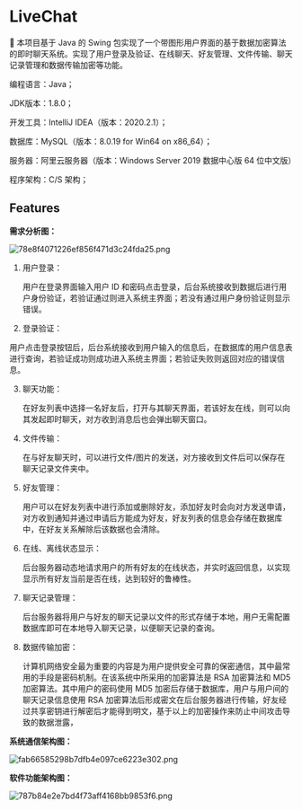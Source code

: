 # LiveChat
:two_men_holding_hands: 本项目基于 Java 的 Swing 包实现了一个带图形用户界面的基于数据加密算法的即时聊天系统。实现了用户登录及验证、在线聊天、好友管理、文件传输、聊天记录管理和数据传输加密等功能。

编程语言：Java；

JDK版本：1.8.0；

开发工具：IntelliJ IDEA（版本：2020.2.1）；

数据库：MySQL（版本：8.0.19 for Win64 on x86_64）；

服务器：阿里云服务器（版本：Windows Server 2019 数据中心版 64 位中文版）

程序架构：C/S 架构；

## Features

**需求分析图：**

![78e8f4071226ef856f471d3c24fda25.png](https://i.loli.net/2021/04/18/tcFnhWbZxlijRk6.png)

1. 用户登录：

   用户在登录界面输入用户 ID 和密码点击登录，后台系统接收到数据后进行用户身份验证，若验证通过则进入系统主界面；若没有通过用户身份验证则显示错误。

2. 登录验证：

  用户点击登录按钮后，后台系统接收到用户输入的信息后，在数据库的用户信息表进行查询，若验证成功则成功进入系统主界面；若验证失败则返回对应的错误信息。

3. 聊天功能：

   在好友列表中选择一名好友后，打开与其聊天界面，若该好友在线，则可以向其发起即时聊天，对方收到消息后也会弹出聊天窗口。

4. 文件传输：

   在与好友聊天时，可以进行文件/图片的发送，对方接收到文件后可以保存在聊天记录文件夹中。

5. 好友管理：

   用户可以在好友列表中进行添加或删除好友，添加好友时会向对方发送申请，对方收到通知并通过申请后方能成为好友，好友列表的信息会存储在数据库中，在好友关系解除后该数据也会清除。

6. 在线、离线状态显示：

   后台服务器动态地请求用户的所有好友的在线状态，并实时返回信息，以实现显示所有好友当前是否在线，达到较好的鲁棒性。

7. 聊天记录管理：

   后台服务器将用户与好友的聊天记录以文件的形式存储于本地，用户无需配置数据库即可在本地导入聊天记录，以便聊天记录的查询。

8. 数据传输加密：

   计算机网络安全最为重要的内容是为用户提供安全可靠的保密通信，其中最常用的手段是密码机制。在该系统中所采用的加密算法是 RSA 加密算法和 MD5 加密算法。其中用户的密码使用 MD5 加密后存储于数据库，用户与用户间的聊天记录信息使用 RSA 加密算法后形成密文在后台服务器进行传输，好友经过共享密钥进行解密后才能得到明文，基于以上的加密操作来防止中间攻击导致的数据泄露，

**系统通信架构图：**

![fab66585298b7dfb4e097ce6223e302.png](https://i.loli.net/2021/04/18/yX5R49FBp8TtOrL.png)

**软件功能架构图：**

![787b84e2e7bd4f73aff4168bb9853f6.png](https://i.loli.net/2021/04/18/hFIEMrJGacHPpLg.png)